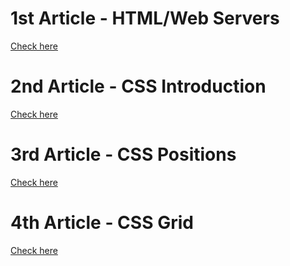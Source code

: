 # 1st Article - HTML/Web Servers
[Check here](https://poojadesh.hashnode.dev/iwritecode)

# 2nd Article - CSS Introduction
[Check here](https://poojadesh.hashnode.dev/make-your-html-look-beautiful)

# 3rd Article - CSS Positions
[Check here](https://poojadesh.hashnode.dev/positions-in-css)

# 4th Article - CSS Grid

[Check here](https://poojadesh.hashnode.dev/css-grid-layout)